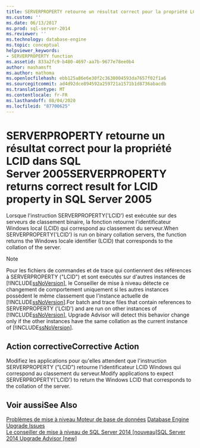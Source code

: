 ```yaml
---
title: SERVERPROPERTY retourne un résultat correct pour la propriété LCID dans SQL Server 2005 | Microsoft Docs
ms.custom: ''
ms.date: 06/13/2017
ms.prod: sql-server-2014
ms.reviewer: ''
ms.technology: database-engine
ms.topic: conceptual
helpviewer_keywords:
- SERVERPROPERTY function
ms.assetid: 833a2fc9-b480-4697-aa7b-9677e78ee0b4
author: mashamsft
ms.author: mathoma
ms.openlocfilehash: ebb125a86e6e30f2c3638004593da7657f02f1a6
ms.sourcegitcommit: ad4d92dce894592a259721a1571b1d8736abacdb
ms.translationtype: MT
ms.contentlocale: fr-FR
ms.lasthandoff: 08/04/2020
ms.locfileid: "87700625"
---
```

# <a name="serverproperty-returns-correct-result-for-lcid-property-in-sql-server-2005"></a><span data-ttu-id="0d6f3-102">SERVERPROPERTY retourne un résultat correct pour la propriété LCID dans SQL Server 2005</span><span class="sxs-lookup"><span data-stu-id="0d6f3-102">SERVERPROPERTY returns correct result for LCID property in SQL Server 2005</span></span>
  <span data-ttu-id="0d6f3-103">Lorsque l'instruction SERVERPROPERTY('LCID') est exécutée sur des serveurs de classement binaire, la fonction retourne l'identificateur Windows local (LCID) qui correspond au classement du serveur.</span><span class="sxs-lookup"><span data-stu-id="0d6f3-103">When SERVERPROPERTY('LCID') is run on binary collation servers, the function returns the Windows locale identifier (LCID) that corresponds to the collation of the server.</span></span>  
  
> [!NOTE]  
>  <span data-ttu-id="0d6f3-104">Pour les fichiers de commandes et de trace qui contiennent des références à SERVERPROPERTY ("LCID") et sont exécutés sur d'autres instances de [!INCLUDE[ssNoVersion](../../includes/ssnoversion-md.md)], le Conseiller de mise à niveau détecte ce changement de comportement uniquement si les autres instances possèdent le même classement que l'instance actuelle de [!INCLUDE[ssNoVersion](../../includes/ssnoversion-md.md)].</span><span class="sxs-lookup"><span data-stu-id="0d6f3-104">For batch and trace files that contain references to SERVERPROPERTY ('LCID') and are run on other instances of [!INCLUDE[ssNoVersion](../../includes/ssnoversion-md.md)], Upgrade Advisor will detect this behavior change only if the other instances have the same collation as the current instance of [!INCLUDE[ssNoVersion](../../includes/ssnoversion-md.md)].</span></span>  
  
## <a name="corrective-action"></a><span data-ttu-id="0d6f3-105">Action corrective</span><span class="sxs-lookup"><span data-stu-id="0d6f3-105">Corrective Action</span></span>  
 <span data-ttu-id="0d6f3-106">Modifiez les applications pour qu'elles attendent que l'instruction SERVERPROPERTY ("LCID") retourne l'identificateur LCID Windows qui correspond au classement du serveur.</span><span class="sxs-lookup"><span data-stu-id="0d6f3-106">Modify applications to expect SERVERPROPERTY('LCID') to return the Windows LCID that corresponds to the collation of the server.</span></span>  
  
## <a name="see-also"></a><span data-ttu-id="0d6f3-107">Voir aussi</span><span class="sxs-lookup"><span data-stu-id="0d6f3-107">See Also</span></span>  
 <span data-ttu-id="0d6f3-108">[Problèmes de mise à niveau Moteur de base de données](../../../2014/sql-server/install/database-engine-upgrade-issues.md) </span><span class="sxs-lookup"><span data-stu-id="0d6f3-108">[Database Engine Upgrade Issues](../../../2014/sql-server/install/database-engine-upgrade-issues.md) </span></span>  
 [<span data-ttu-id="0d6f3-109">Le conseiller de mise à niveau de SQL Server 2014 &#91;nouveau&#93;</span><span class="sxs-lookup"><span data-stu-id="0d6f3-109">SQL Server 2014 Upgrade Advisor &#91;new&#93;</span></span>](sql-server-2014-upgrade-advisor.md)  
  
  
